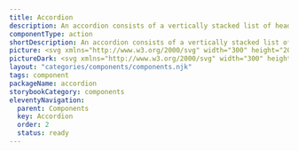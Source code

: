 ```yaml
---
title: Accordion
description: An accordion consists of a vertically stacked list of headers, which can be pressed to reveal or hide associated sections of content.
componentType: action
shortDescription: An accordion consists of a vertically stacked list of headers.
picture: <svg xmlns="http://www.w3.org/2000/svg" width="300" height="200" fill="none" aria-labelledby="accordionTitle accordionDesc" role="img"><title id="accordionTitle">Illustration of the accordion component.</title><desc id="accordionDesc">An illustrated accordion component representing accordion component card.</desc><rect width="208" height="138" x="46" y="30" fill="#fff" rx="1.159"/><path fill="#D5D5D5" d="M51 161.5h198v1.5H51z"/><path fill="#222" d="M59.621 48.619c0-.342.277-.619.619-.619h.247c.342 0 .619.277.619.619V59.38a.619.619 0 0 1-.619.619h-.247a.619.619 0 0 1-.619-.619V48.62Z"/><path fill="#222" d="M65.745 53.258c.342 0 .619.277.619.618v.248a.619.619 0 0 1-.619.618H54.982a.619.619 0 0 1-.618-.618v-.248c0-.341.277-.618.618-.618h10.763ZM79.771 48.5c.39 0 .756.044 1.1.13.344.083.658.193.942.33.284.138.536.294.756.468.22.17.403.34.55.509l-.832.873a4.145 4.145 0 0 0-.35-.35 3.253 3.253 0 0 0-.543-.393 3.332 3.332 0 0 0-.73-.323 2.903 2.903 0 0 0-.893-.13 3.03 3.03 0 0 0-1.41.337c-.43.22-.803.52-1.12.9-.316.38-.566.825-.749 1.334a4.858 4.858 0 0 0-.268 1.622c0 .573.087 1.114.261 1.623.179.504.426.946.743 1.327.316.375.69.673 1.12.893.436.22.91.33 1.423.33a3.45 3.45 0 0 0 1.712-.426c.22-.12.408-.243.564-.371.156-.129.284-.239.385-.33l.818.804c-.147.174-.34.346-.578.516-.233.17-.504.323-.81.46-.303.133-.636.24-.998.323-.357.087-.73.131-1.12.131-.738 0-1.403-.135-1.994-.406a4.477 4.477 0 0 1-1.512-1.113 5.05 5.05 0 0 1-.963-1.678 6.302 6.302 0 0 1-.337-2.083c0-.738.113-1.43.337-2.076.23-.646.555-1.208.976-1.684.422-.481.928-.86 1.52-1.134.596-.275 1.262-.413 2-.413ZM90.647 58.95h-1.183v-4.73c0-.27-.03-.532-.089-.784a1.856 1.856 0 0 0-.282-.667 1.359 1.359 0 0 0-.522-.467c-.22-.12-.49-.179-.811-.179-.294 0-.564.057-.812.172a1.865 1.865 0 0 0-.632.488 2.241 2.241 0 0 0-.42.75c-.1.288-.15.606-.15.955v4.462h-1.17V48.644h1.114v3.561c.074-.16.181-.311.323-.453a2 2 0 0 1 .51-.365c.196-.105.419-.188.666-.247.247-.06.513-.09.797-.09.486 0 .896.085 1.231.255.34.165.614.39.825.674.21.284.364.618.46 1.003.097.385.145.793.145 1.224v4.743ZM98.285 55.08c0-.386-.05-.755-.152-1.108-.1-.353-.25-.662-.446-.928a2.165 2.165 0 0 0-.73-.64 2.019 2.019 0 0 0-.996-.24c-.371 0-.699.08-.983.24-.28.157-.516.37-.708.64-.193.266-.34.575-.44.928a4.186 4.186 0 0 0-.144 1.107c0 .385.048.754.144 1.107.096.348.24.655.433.921.192.266.43.479.715.64.284.155.612.233.983.233.403 0 .75-.078 1.038-.234a2.11 2.11 0 0 0 .722-.639c.192-.266.334-.573.426-.921.092-.353.138-.722.138-1.107Zm0-3.885h1.14v7.755h-1.1v-1.238a3.323 3.323 0 0 1-1.065 1.024c-.403.234-.886.351-1.45.351-.518 0-.981-.099-1.389-.296a3.056 3.056 0 0 1-1.038-.831 3.937 3.937 0 0 1-.646-1.258 5.356 5.356 0 0 1-.22-1.568c0-.54.078-1.056.234-1.547.155-.495.38-.93.673-1.306a3.283 3.283 0 0 1 1.093-.894c.431-.224.922-.337 1.472-.337a2.62 2.62 0 0 1 1.354.365c.192.11.367.243.522.399.16.15.3.318.42.501v-1.12ZM102.904 55.065c0 .385.046.754.138 1.107.096.353.241.665.433.935.197.266.442.479.736.64.298.155.65.233 1.058.233.372 0 .704-.078.997-.234.293-.16.541-.373.743-.639.206-.27.364-.582.474-.935.11-.353.165-.722.165-1.107 0-.39-.055-.758-.165-1.106a2.915 2.915 0 0 0-.474-.929 2.316 2.316 0 0 0-.75-.632 2.075 2.075 0 0 0-.99-.234 2.12 2.12 0 0 0-1.753.866 2.89 2.89 0 0 0-.46.928 3.955 3.955 0 0 0-.152 1.107Zm-1.141-3.87h1.1v1.389a3.56 3.56 0 0 1 .447-.62c.174-.187.367-.347.578-.48a2.849 2.849 0 0 1 1.533-.433c.517 0 .985.105 1.402.316.422.21.779.5 1.072.866.298.362.525.786.681 1.272.16.486.241 1.006.241 1.56 0 .55-.085 1.07-.255 1.56a4.007 4.007 0 0 1-.701 1.28c-.298.362-.655.65-1.072.866-.417.21-.873.316-1.368.316-.564 0-1.057-.122-1.478-.364a2.918 2.918 0 0 1-1.011-.997V61.5h-1.169V51.195ZM113.993 58.95h-.701c-.257 0-.52-.021-.791-.062a1.815 1.815 0 0 1-.735-.303c-.22-.156-.401-.385-.543-.687-.142-.303-.213-.713-.213-1.23v-4.463h-1.183v-1.01h1.183v-1.822h1.168v1.822h1.788v1.01h-1.788v4.27c0 .334.037.598.11.79.078.193.179.337.303.433a.944.944 0 0 0 .426.186c.16.023.325.034.495.034h.481v1.032ZM116.276 55.333c0 .326.055.647.165.963.11.316.265.6.467.852.206.248.452.45.736.605.288.151.612.227.969.227.303 0 .566-.034.791-.103a2.91 2.91 0 0 0 .598-.261 2.42 2.42 0 0 0 .433-.337c.124-.124.229-.238.316-.344l.846.708a3.582 3.582 0 0 1-.482.523c-.187.17-.41.323-.666.46a3.878 3.878 0 0 1-.867.33c-.32.087-.673.131-1.058.131-.509 0-.977-.099-1.403-.296a3.314 3.314 0 0 1-1.093-.838 3.956 3.956 0 0 1-.708-1.272 4.93 4.93 0 0 1-.254-1.616c0-.559.091-1.081.275-1.567a4.29 4.29 0 0 1 .749-1.279 3.524 3.524 0 0 1 1.1-.852c.422-.211.866-.316 1.334-.316.366 0 .699.048.997.144.297.091.561.222.79.392.229.165.426.362.591.59.165.23.301.478.406.743.11.262.19.539.241.832.05.289.075.58.075.873v.708h-5.348Zm2.248-3.169c-.303 0-.58.06-.832.179a2.074 2.074 0 0 0-.653.474 2.646 2.646 0 0 0-.468.708 3.533 3.533 0 0 0-.268.846h4.194c0-.32-.048-.617-.145-.887a2.116 2.116 0 0 0-.405-.701 1.758 1.758 0 0 0-.626-.454 1.878 1.878 0 0 0-.797-.165ZM127.413 52.302c-.385-.142-.745-.184-1.08-.124-.33.06-.616.195-.859.406a2.09 2.09 0 0 0-.571.804c-.137.33-.206.697-.206 1.1v4.462h-1.169v-7.755h1.114v1.052c.092-.193.227-.376.406-.55.183-.179.396-.326.639-.44.248-.115.518-.188.811-.22.294-.032.598 0 .915.096v1.169ZM141.196 53.807c0 .738-.119 1.428-.357 2.07a5.065 5.065 0 0 1-1.011 1.677 4.731 4.731 0 0 1-1.567 1.127 4.93 4.93 0 0 1-2.021.406c-.738 0-1.41-.135-2.015-.406a4.744 4.744 0 0 1-1.56-1.127 5.081 5.081 0 0 1-1.011-1.678 5.903 5.903 0 0 1-.357-2.069c0-.738.119-1.43.357-2.076a5.068 5.068 0 0 1 1.011-1.684c.435-.481.955-.86 1.56-1.134.605-.275 1.277-.413 2.015-.413.738 0 1.411.138 2.021.413a4.686 4.686 0 0 1 1.567 1.134 5.051 5.051 0 0 1 1.011 1.684 5.96 5.96 0 0 1 .357 2.076Zm-1.292 0c0-.573-.085-1.116-.254-1.63a4.136 4.136 0 0 0-.722-1.353 3.37 3.37 0 0 0-2.688-1.265 3.37 3.37 0 0 0-1.54.343c-.449.225-.83.532-1.141.922-.312.39-.55.84-.715 1.354a5.293 5.293 0 0 0-.248 1.63c0 .572.083 1.115.248 1.629.165.513.403.962.715 1.347.311.385.692.69 1.141.914.454.225.967.337 1.54.337.573 0 1.086-.112 1.54-.337.453-.224.836-.529 1.148-.914.316-.385.557-.834.722-1.347a5.177 5.177 0 0 0 .254-1.63ZM149.15 58.95h-1.182v-4.73c0-.27-.03-.532-.089-.784a1.855 1.855 0 0 0-.282-.667 1.382 1.382 0 0 0-.516-.467c-.211-.12-.47-.179-.777-.179a2 2 0 0 0-.838.172c-.253.114-.47.277-.654.488a2.258 2.258 0 0 0-.419.75 3.014 3.014 0 0 0-.144.955v4.462h-1.169v-7.755h1.114v1.01c.073-.16.181-.311.323-.453.142-.142.311-.264.509-.365.197-.105.419-.188.666-.247.252-.06.523-.09.812-.09.481 0 .889.085 1.223.255.339.165.612.39.818.674.211.284.365.618.461 1.003.096.385.144.793.144 1.224v4.743ZM152.23 55.333c0 .326.055.647.165.963.11.316.266.6.468.852.206.248.451.45.735.605.289.151.612.227.97.227.302 0 .566-.034.79-.103.229-.073.429-.16.598-.261.17-.106.314-.218.433-.337.124-.124.23-.238.317-.344l.845.708a3.572 3.572 0 0 1-.481.523c-.188.17-.41.323-.667.46a3.869 3.869 0 0 1-.866.33c-.321.087-.674.131-1.059.131-.509 0-.976-.099-1.402-.296a3.304 3.304 0 0 1-1.093-.838 3.919 3.919 0 0 1-.708-1.272 4.905 4.905 0 0 1-.255-1.616c0-.559.092-1.081.275-1.567.188-.49.438-.917.75-1.279a3.512 3.512 0 0 1 1.1-.852 2.94 2.94 0 0 1 1.333-.316c.367 0 .699.048.997.144.298.091.561.222.791.392.229.165.426.362.591.59.165.23.3.478.405.743.11.262.191.539.241.832.05.289.076.58.076.873v.708h-5.349Zm2.248-3.169c-.302 0-.58.06-.832.179a2.085 2.085 0 0 0-.653.474 2.643 2.643 0 0 0-.467.708 3.49 3.49 0 0 0-.268.846h4.193c0-.32-.048-.617-.144-.887a2.118 2.118 0 0 0-.406-.701 1.754 1.754 0 0 0-.625-.454 1.883 1.883 0 0 0-.798-.165Z"/><path fill="#D5D5D5" d="M51 74.5h198V76H51z"/><path fill="#222" d="M59.621 91.619c0-.342.277-.619.619-.619h.247c.342 0 .619.277.619.619v10.762a.619.619 0 0 1-.619.619h-.247a.619.619 0 0 1-.619-.619V91.619Z"/><path fill="#222" d="M65.745 96.258c.342 0 .619.277.619.618v.248a.619.619 0 0 1-.619.618H54.982a.619.619 0 0 1-.618-.618v-.248c0-.341.277-.618.618-.618h10.763ZM79.771 91.5c.39 0 .756.043 1.1.13.344.083.658.193.942.33.284.138.536.294.756.468.22.17.403.34.55.509l-.832.873a4.16 4.16 0 0 0-.35-.35 3.253 3.253 0 0 0-.543-.393 3.332 3.332 0 0 0-.73-.323 2.903 2.903 0 0 0-.893-.13 3.03 3.03 0 0 0-1.41.337c-.43.22-.803.52-1.12.9-.316.38-.566.825-.749 1.334a4.858 4.858 0 0 0-.268 1.622c0 .573.087 1.114.261 1.623.179.504.426.946.743 1.326.316.376.69.674 1.12.894.436.22.91.33 1.423.33.358 0 .678-.041.963-.124.284-.082.534-.183.749-.302.22-.119.408-.243.564-.371.156-.129.284-.239.385-.33l.818.804c-.147.174-.34.346-.578.516a4.532 4.532 0 0 1-.81.46 5.482 5.482 0 0 1-.998.323 4.723 4.723 0 0 1-1.12.131c-.738 0-1.403-.135-1.994-.406a4.47 4.47 0 0 1-1.512-1.113 5.054 5.054 0 0 1-.963-1.678 6.302 6.302 0 0 1-.337-2.083c0-.738.113-1.43.337-2.076.23-.646.555-1.208.976-1.684.422-.481.928-.86 1.52-1.135.596-.275 1.262-.412 2-.412ZM90.647 101.949h-1.183v-4.73c0-.27-.03-.53-.089-.783a1.856 1.856 0 0 0-.282-.667 1.359 1.359 0 0 0-.522-.467c-.22-.12-.49-.179-.811-.179-.294 0-.564.057-.812.172a1.865 1.865 0 0 0-.632.488 2.241 2.241 0 0 0-.42.75c-.1.288-.15.606-.15.955v4.461h-1.17V91.644h1.114v3.561c.074-.16.181-.311.323-.453a2 2 0 0 1 .51-.365c.196-.105.419-.188.666-.247.247-.06.513-.09.797-.09.486 0 .896.085 1.231.255.34.165.614.39.825.674.21.284.364.618.46 1.003.097.385.145.793.145 1.224v4.743ZM98.285 98.08c0-.386-.05-.755-.152-1.108-.1-.353-.25-.662-.446-.928a2.165 2.165 0 0 0-.73-.64 2.019 2.019 0 0 0-.996-.24c-.371 0-.699.08-.983.24-.28.157-.516.37-.708.64-.193.266-.34.575-.44.928a4.186 4.186 0 0 0-.144 1.107c0 .385.048.754.144 1.107.096.348.24.655.433.921.192.266.43.479.715.639.284.156.612.234.983.234.403 0 .75-.078 1.038-.234.293-.16.534-.373.722-.639.192-.266.334-.573.426-.921.092-.353.138-.722.138-1.107Zm0-3.885h1.14v7.754h-1.1v-1.237a3.313 3.313 0 0 1-1.065 1.024c-.403.234-.886.351-1.45.351-.518 0-.981-.099-1.389-.296a3.056 3.056 0 0 1-1.038-.831 3.943 3.943 0 0 1-.646-1.258 5.356 5.356 0 0 1-.22-1.568c0-.54.078-1.056.234-1.547.155-.495.38-.93.673-1.306a3.283 3.283 0 0 1 1.093-.894c.431-.224.922-.337 1.472-.337a2.62 2.62 0 0 1 1.354.365c.192.11.367.243.522.399.16.15.3.318.42.501v-1.12ZM102.904 98.065c0 .385.046.754.138 1.107.096.353.241.665.433.935.197.266.442.479.736.639.298.156.65.234 1.058.234.372 0 .704-.078.997-.234.293-.16.541-.373.743-.639a3 3 0 0 0 .474-.935c.11-.353.165-.722.165-1.107 0-.39-.055-.758-.165-1.106a2.915 2.915 0 0 0-.474-.929 2.316 2.316 0 0 0-.75-.632 2.075 2.075 0 0 0-.99-.234 2.12 2.12 0 0 0-1.753.866 2.89 2.89 0 0 0-.46.928 3.955 3.955 0 0 0-.152 1.107Zm-1.141-3.87h1.1v1.389a3.56 3.56 0 0 1 .447-.62c.174-.187.367-.347.578-.48a2.849 2.849 0 0 1 1.533-.433c.517 0 .985.105 1.402.316.422.21.779.5 1.072.866.298.362.525.786.681 1.272.16.486.241 1.006.241 1.56 0 .55-.085 1.07-.255 1.56a4.01 4.01 0 0 1-.701 1.28c-.298.362-.655.65-1.072.866a2.986 2.986 0 0 1-1.368.316c-.564 0-1.057-.121-1.478-.364a2.923 2.923 0 0 1-1.011-.997v3.774h-1.169V94.195ZM113.993 101.949h-.701c-.257 0-.52-.02-.791-.061a1.818 1.818 0 0 1-.735-.303c-.22-.156-.401-.385-.543-.687-.142-.303-.213-.713-.213-1.23v-4.463h-1.183v-1.01h1.183v-1.822h1.168v1.822h1.788v1.01h-1.788v4.27c0 .334.037.598.11.79.078.193.179.337.303.433a.942.942 0 0 0 .426.186c.16.023.325.034.495.034h.481v1.031ZM116.276 98.333c0 .326.055.647.165.963.11.316.265.6.467.852.206.248.452.449.736.605.288.152.612.227.969.227.303 0 .566-.034.791-.103.229-.073.428-.16.598-.261.169-.106.314-.218.433-.337.124-.124.229-.238.316-.344l.846.708a3.584 3.584 0 0 1-.482.523 3.34 3.34 0 0 1-.666.46 3.83 3.83 0 0 1-.867.33c-.32.087-.673.131-1.058.131-.509 0-.977-.099-1.403-.296a3.31 3.31 0 0 1-1.093-.838 3.965 3.965 0 0 1-.708-1.272 4.93 4.93 0 0 1-.254-1.616c0-.559.091-1.081.275-1.567a4.29 4.29 0 0 1 .749-1.279 3.524 3.524 0 0 1 1.1-.852c.422-.211.866-.317 1.334-.317.366 0 .699.049.997.145.297.092.561.222.79.392.229.165.426.362.591.59.165.23.301.478.406.743.11.262.19.539.241.832.05.289.075.58.075.873v.708h-5.348Zm2.248-3.169c-.303 0-.58.06-.832.179a2.074 2.074 0 0 0-.653.474 2.646 2.646 0 0 0-.468.708 3.533 3.533 0 0 0-.268.846h4.194c0-.32-.048-.617-.145-.887a2.116 2.116 0 0 0-.405-.701 1.758 1.758 0 0 0-.626-.454 1.878 1.878 0 0 0-.797-.165ZM127.413 95.302c-.385-.142-.745-.184-1.08-.124-.33.06-.616.195-.859.406a2.09 2.09 0 0 0-.571.804c-.137.33-.206.697-.206 1.1v4.461h-1.169v-7.754h1.114v1.052c.092-.193.227-.376.406-.55.183-.179.396-.326.639-.44.248-.115.518-.188.811-.22.294-.032.598 0 .915.096v1.169ZM130.795 92.669v-1.025h7.755v1.025h-3.211v9.28h-1.251v-9.28h-3.293ZM147.122 101.949h-1.333l-1.733-6.249-1.718 6.249h-1.334l-2.338-7.754h1.279l1.76 6.4 1.787-6.4h1.197l1.801 6.4 1.746-6.4h1.224l-2.338 7.754ZM157.448 98.065c0 .55-.078 1.07-.234 1.56a3.872 3.872 0 0 1-.68 1.28 3.27 3.27 0 0 1-1.086.866c-.431.211-.924.316-1.479.316-.549 0-1.04-.105-1.471-.316a3.327 3.327 0 0 1-1.093-.866 3.953 3.953 0 0 1-.673-1.28 5.118 5.118 0 0 1-.234-1.56c0-.554.078-1.074.234-1.56.155-.486.38-.91.673-1.272a3.207 3.207 0 0 1 1.093-.866c.431-.211.922-.317 1.471-.317.555 0 1.048.106 1.479.317.43.21.792.5 1.086.866.298.362.525.786.68 1.272.156.486.234 1.006.234 1.56Zm-1.169 0c0-.39-.048-.758-.144-1.106a2.754 2.754 0 0 0-.426-.929 2.132 2.132 0 0 0-.722-.632 2.113 2.113 0 0 0-1.018-.234c-.384 0-.721.078-1.01.234a2.132 2.132 0 0 0-.722.632 2.845 2.845 0 0 0-.433.928 4.318 4.318 0 0 0-.138 1.107c0 .385.046.754.138 1.107.096.353.241.665.433.935.193.266.433.479.722.639.289.156.626.234 1.01.234.39 0 .729-.078 1.018-.234.289-.16.529-.373.722-.639a2.83 2.83 0 0 0 .426-.935c.096-.353.144-.722.144-1.107Z"/><path fill="#D5D5D5" d="M51 117.5h198v1.5H51z"/><path fill="#222" d="M59.56 134.67c0-.37.3-.67.67-.67h.268c.37 0 .67.3.67.67v11.66c0 .37-.3.67-.67.67h-.268a.67.67 0 0 1-.67-.67v-11.66Z"/><path fill="#222" d="M66.194 139.696c.37 0 .67.3.67.67v.268c0 .37-.3.67-.67.67h-11.66a.67.67 0 0 1-.67-.67v-.268c0-.37.3-.67.67-.67h11.66ZM79.21 135c.39 0 .756.044 1.1.131.343.082.657.192.941.33.284.137.537.293.757.467.22.17.403.339.55.509l-.832.873a4.278 4.278 0 0 0-.35-.351 3.298 3.298 0 0 0-.544-.392 3.342 3.342 0 0 0-.729-.323 2.906 2.906 0 0 0-.893-.13c-.505 0-.974.112-1.41.337-.43.22-.804.52-1.12.9a4.401 4.401 0 0 0-.75 1.334 4.856 4.856 0 0 0-.268 1.622c0 .573.087 1.114.261 1.623.18.504.427.946.743 1.326.316.376.69.674 1.12.894.436.22.91.33 1.424.33.357 0 .678-.041.962-.124.284-.082.534-.183.75-.302.22-.119.407-.243.563-.371.156-.129.284-.239.385-.33l.818.804c-.147.174-.339.346-.577.516a4.539 4.539 0 0 1-.812.46 5.48 5.48 0 0 1-.996.323 4.722 4.722 0 0 1-1.12.131c-.739 0-1.403-.135-1.995-.406a4.47 4.47 0 0 1-1.512-1.113 5.053 5.053 0 0 1-.963-1.678 6.301 6.301 0 0 1-.336-2.083c0-.738.112-1.43.337-2.076.229-.646.554-1.208.976-1.684.421-.481.928-.86 1.519-1.135.596-.275 1.263-.412 2-.412ZM90.085 145.449h-1.182v-4.729c0-.271-.03-.532-.09-.784a1.862 1.862 0 0 0-.281-.667 1.354 1.354 0 0 0-.523-.467c-.22-.119-.49-.179-.811-.179-.293 0-.564.057-.811.172a1.855 1.855 0 0 0-.633.488 2.24 2.24 0 0 0-.42.749c-.1.289-.15.608-.15.956v4.461h-1.169v-10.305h1.114v3.561c.073-.16.18-.311.323-.453.142-.142.311-.264.508-.365a2.79 2.79 0 0 1 .667-.247c.248-.06.514-.089.798-.089.486 0 .896.084 1.23.254.34.165.614.389.825.674a2.8 2.8 0 0 1 .46 1.003c.097.385.145.793.145 1.224v4.743ZM97.723 141.579c0-.385-.05-.754-.151-1.107-.101-.353-.25-.662-.447-.928a2.17 2.17 0 0 0-.729-.639 2.012 2.012 0 0 0-.997-.241c-.37 0-.698.08-.983.241-.28.156-.515.369-.708.639-.192.266-.339.575-.44.928a4.188 4.188 0 0 0-.144 1.107c0 .385.048.754.144 1.107.097.348.24.655.433.921s.431.479.715.639c.285.156.612.234.983.234.404 0 .75-.078 1.038-.234.294-.16.534-.373.722-.639.193-.266.335-.573.427-.921a4.39 4.39 0 0 0 .137-1.107Zm0-3.884h1.141v7.754h-1.1v-1.237a3.313 3.313 0 0 1-1.065 1.024c-.404.234-.887.351-1.45.351-.519 0-.982-.099-1.39-.296a3.056 3.056 0 0 1-1.038-.831 3.936 3.936 0 0 1-.646-1.259 5.347 5.347 0 0 1-.22-1.567c0-.541.078-1.056.234-1.547.156-.495.38-.93.674-1.306a3.282 3.282 0 0 1 1.093-.894c.43-.224.92-.336 1.47-.336a2.624 2.624 0 0 1 1.355.364c.193.11.367.243.523.399.16.151.3.318.42.501v-1.12ZM102.343 141.565c0 .385.046.754.137 1.107.097.353.241.665.433.935.198.266.443.479.736.639.298.156.651.234 1.059.234.371 0 .703-.078.997-.234.293-.16.54-.373.742-.639.206-.27.364-.582.474-.935a3.7 3.7 0 0 0 .165-1.107c0-.389-.055-.758-.165-1.107a2.926 2.926 0 0 0-.474-.928 2.323 2.323 0 0 0-.749-.632 2.079 2.079 0 0 0-.99-.234c-.381 0-.718.078-1.011.234a2.247 2.247 0 0 0-.742.632 2.882 2.882 0 0 0-.461.928 3.963 3.963 0 0 0-.151 1.107Zm-1.141-3.87h1.1v1.389c.128-.225.277-.431.446-.619.175-.188.367-.348.578-.481a2.85 2.85 0 0 1 1.533-.433c.518 0 .985.105 1.402.316.422.211.78.499 1.073.866.298.362.525.786.68 1.272a4.93 4.93 0 0 1 .241 1.56c0 .55-.085 1.07-.254 1.561a4.013 4.013 0 0 1-.702 1.279c-.297.362-.655.65-1.072.866a2.986 2.986 0 0 1-1.368.316c-.564 0-1.056-.121-1.478-.364a2.932 2.932 0 0 1-1.011-.997V148h-1.168v-10.305ZM113.432 145.449h-.702c-.256 0-.52-.02-.79-.061a1.822 1.822 0 0 1-.736-.303c-.22-.156-.401-.385-.543-.687-.142-.303-.213-.713-.213-1.231v-4.462h-1.182v-1.01h1.182v-1.822h1.169v1.822h1.787v1.01h-1.787v4.27c0 .334.036.598.11.79.078.193.178.337.302.433a.942.942 0 0 0 .426.186c.161.023.326.034.495.034h.482v1.031ZM115.714 141.833c0 .326.055.647.165.963.11.316.266.6.468.852.206.248.451.449.735.605.289.152.612.227.969.227.303 0 .566-.034.791-.103a2.86 2.86 0 0 0 .598-.261c.17-.106.314-.218.433-.337a4.81 4.81 0 0 0 .316-.344l.846.708a3.574 3.574 0 0 1-.481.523c-.188.169-.41.323-.667.46a3.821 3.821 0 0 1-.866.33 4.041 4.041 0 0 1-1.059.131c-.509 0-.976-.099-1.402-.296a3.3 3.3 0 0 1-1.093-.838 3.949 3.949 0 0 1-.709-1.272 4.934 4.934 0 0 1-.254-1.616c0-.559.092-1.081.275-1.567.188-.491.438-.917.749-1.279a3.53 3.53 0 0 1 1.1-.852 2.945 2.945 0 0 1 1.334-.316c.367 0 .699.048.997.144.298.092.561.222.79.392.23.165.427.362.592.591.165.229.3.477.405.742.11.262.191.539.241.832.05.289.076.58.076.873v.708h-5.349Zm2.248-3.169c-.302 0-.58.06-.832.179a2.101 2.101 0 0 0-.653.474 2.631 2.631 0 0 0-.467.708 3.494 3.494 0 0 0-.268.846h4.193c0-.321-.048-.616-.144-.887a2.138 2.138 0 0 0-.406-.701 1.886 1.886 0 0 0-1.423-.619ZM126.851 138.802c-.385-.142-.745-.184-1.079-.124-.33.06-.617.195-.86.406a2.075 2.075 0 0 0-.57.804c-.138.33-.206.697-.206 1.1v4.461h-1.169v-7.754h1.114v1.052c.091-.193.226-.376.405-.55.183-.179.397-.326.639-.44.248-.115.518-.188.812-.22.293-.032.598 0 .914.096v1.169ZM130.233 136.169v-1.025h7.755v1.025h-3.21v9.28h-1.252v-9.28h-3.293ZM145.509 145.449h-1.183v-4.729c0-.271-.029-.532-.089-.784a1.86 1.86 0 0 0-.282-.667 1.35 1.35 0 0 0-.522-.467c-.22-.119-.491-.179-.811-.179-.294 0-.564.057-.812.172a1.855 1.855 0 0 0-.632.488 2.241 2.241 0 0 0-.42.749c-.1.289-.151.608-.151.956v4.461h-1.168v-10.305h1.113v3.561c.074-.16.181-.311.323-.453.142-.142.312-.264.509-.365a2.78 2.78 0 0 1 .667-.247c.247-.06.513-.089.797-.089.486 0 .896.084 1.231.254.339.165.614.389.825.674.211.284.364.618.461 1.003.096.385.144.793.144 1.224v4.743ZM151.737 138.802c-.385-.142-.744-.184-1.079-.124-.33.06-.616.195-.859.406a2.087 2.087 0 0 0-.571.804c-.137.33-.206.697-.206 1.1v4.461h-1.169v-7.754h1.114v1.052c.092-.193.227-.376.405-.55.184-.179.397-.326.64-.44a2.57 2.57 0 0 1 .811-.22c.293-.032.598 0 .914.096v1.169ZM153.868 141.833c0 .326.055.647.165.963.11.316.266.6.468.852.206.248.451.449.736.605.288.152.611.227.969.227.302 0 .566-.034.79-.103.23-.073.429-.16.599-.261a2.49 2.49 0 0 0 .433-.337c.123-.124.229-.238.316-.344l.845.708a3.52 3.52 0 0 1-.481.523c-.188.169-.41.323-.667.46a3.803 3.803 0 0 1-.866.33 4.041 4.041 0 0 1-1.059.131c-.508 0-.976-.099-1.402-.296a3.3 3.3 0 0 1-1.093-.838 3.947 3.947 0 0 1-.708-1.272 4.908 4.908 0 0 1-.254-1.616c0-.559.091-1.081.275-1.567.187-.491.437-.917.749-1.279a3.52 3.52 0 0 1 1.1-.852 2.938 2.938 0 0 1 1.333-.316c.367 0 .699.048.997.144.298.092.562.222.791.392.229.165.426.362.591.591.165.229.3.477.406.742.11.262.19.539.24.832.051.289.076.58.076.873v.708h-5.349Zm2.248-3.169c-.302 0-.579.06-.831.179a2.078 2.078 0 0 0-.653.474 2.658 2.658 0 0 0-.468.708 3.494 3.494 0 0 0-.268.846h4.194c0-.321-.049-.616-.145-.887a2.118 2.118 0 0 0-.405-.701 1.776 1.776 0 0 0-.626-.454 1.88 1.88 0 0 0-.798-.165ZM161.926 141.833c0 .326.055.647.165.963.11.316.265.6.467.852.206.248.451.449.736.605.288.152.611.227.969.227.302 0 .566-.034.791-.103.229-.073.428-.16.598-.261.169-.106.314-.218.433-.337a4.81 4.81 0 0 0 .316-.344l.846.708a3.584 3.584 0 0 1-.482.523 3.37 3.37 0 0 1-.666.46 3.83 3.83 0 0 1-.867.33 4.034 4.034 0 0 1-1.058.131c-.509 0-.977-.099-1.403-.296a3.31 3.31 0 0 1-1.093-.838 3.966 3.966 0 0 1-.708-1.272 4.908 4.908 0 0 1-.254-1.616c0-.559.091-1.081.275-1.567.188-.491.437-.917.749-1.279a3.52 3.52 0 0 1 1.1-.852 2.942 2.942 0 0 1 1.334-.316c.366 0 .699.048.996.144.298.092.562.222.791.392.229.165.426.362.591.591.165.229.3.477.406.742.11.262.19.539.24.832.051.289.076.58.076.873v.708h-5.348Zm2.248-3.169c-.303 0-.58.06-.832.179a2.09 2.09 0 0 0-.653.474 2.658 2.658 0 0 0-.468.708 3.494 3.494 0 0 0-.268.846h4.194c0-.321-.048-.616-.145-.887a2.118 2.118 0 0 0-.405-.701 1.767 1.767 0 0 0-.626-.454 1.878 1.878 0 0 0-.797-.165Z"/></svg>
pictureDark: <svg xmlns="http://www.w3.org/2000/svg" width="300" height="200" fill="none" aria-labelledby="accordionDarkTitle accordionDarkDesc" role="img"><title id="accordionDarkTitle">Illustration of the accordion component.</title><desc id="accordionDarkDesc">An illustrated accordion component representing accordion component card.</desc><rect width="208" height="138" x="46" y="30" fill="#222" rx="1.159"/><path fill="#4E4E4E" d="M51 161.5h198v1.5H51z"/><path fill="#F4F4F4" d="M59.621 48.619c0-.342.277-.619.619-.619h.247c.342 0 .619.277.619.619V59.38a.619.619 0 0 1-.619.619h-.247a.619.619 0 0 1-.619-.619V48.62Z"/><path fill="#F4F4F4" d="M65.745 53.258c.342 0 .619.277.619.618v.248a.619.619 0 0 1-.619.618H54.982a.619.619 0 0 1-.618-.618v-.248c0-.341.277-.618.618-.618h10.763ZM79.771 48.5c.39 0 .756.044 1.1.13.344.083.658.193.942.33.284.138.536.294.756.468.22.17.403.34.55.509l-.832.873a4.145 4.145 0 0 0-.35-.35 3.253 3.253 0 0 0-.543-.393 3.332 3.332 0 0 0-.73-.323 2.903 2.903 0 0 0-.893-.13 3.03 3.03 0 0 0-1.41.337c-.43.22-.803.52-1.12.9-.316.38-.566.825-.749 1.334a4.858 4.858 0 0 0-.268 1.622c0 .573.087 1.114.261 1.623.179.504.426.946.743 1.327.316.375.69.673 1.12.893.436.22.91.33 1.423.33a3.45 3.45 0 0 0 1.712-.426c.22-.12.408-.243.564-.371.156-.129.284-.239.385-.33l.818.804c-.147.174-.34.346-.578.516-.233.17-.504.323-.81.46-.303.133-.636.24-.998.323-.357.087-.73.131-1.12.131-.738 0-1.403-.135-1.994-.406a4.477 4.477 0 0 1-1.512-1.113 5.05 5.05 0 0 1-.963-1.678 6.302 6.302 0 0 1-.337-2.083c0-.738.113-1.43.337-2.076.23-.646.555-1.208.976-1.684.422-.481.928-.86 1.52-1.134.596-.275 1.262-.413 2-.413ZM90.647 58.95h-1.183v-4.73c0-.27-.03-.532-.089-.784a1.856 1.856 0 0 0-.282-.667 1.359 1.359 0 0 0-.522-.467c-.22-.12-.49-.179-.811-.179-.294 0-.564.057-.812.172a1.865 1.865 0 0 0-.632.488 2.241 2.241 0 0 0-.42.75c-.1.288-.15.606-.15.955v4.462h-1.17V48.644h1.114v3.561c.074-.16.181-.311.323-.453a2 2 0 0 1 .51-.365c.196-.105.419-.188.666-.247.247-.06.513-.09.797-.09.486 0 .896.085 1.231.255.34.165.614.39.825.674.21.284.364.618.46 1.003.097.385.145.793.145 1.224v4.743ZM98.285 55.08c0-.386-.05-.755-.152-1.108-.1-.353-.25-.662-.446-.928a2.165 2.165 0 0 0-.73-.64 2.019 2.019 0 0 0-.996-.24c-.371 0-.699.08-.983.24-.28.157-.516.37-.708.64-.193.266-.34.575-.44.928a4.186 4.186 0 0 0-.144 1.107c0 .385.048.754.144 1.107.096.348.24.655.433.921.192.266.43.479.715.64.284.155.612.233.983.233.403 0 .75-.078 1.038-.234a2.11 2.11 0 0 0 .722-.639c.192-.266.334-.573.426-.921.092-.353.138-.722.138-1.107Zm0-3.885h1.14v7.755h-1.1v-1.238a3.323 3.323 0 0 1-1.065 1.024c-.403.234-.886.351-1.45.351-.518 0-.981-.099-1.389-.296a3.056 3.056 0 0 1-1.038-.831 3.937 3.937 0 0 1-.646-1.258 5.356 5.356 0 0 1-.22-1.568c0-.54.078-1.056.234-1.547.155-.495.38-.93.673-1.306a3.283 3.283 0 0 1 1.093-.894c.431-.224.922-.337 1.472-.337a2.62 2.62 0 0 1 1.354.365c.192.11.367.243.522.399.16.15.3.318.42.501v-1.12ZM102.904 55.065c0 .385.046.754.138 1.107.096.353.241.665.433.935.197.266.442.479.736.64.298.155.65.233 1.058.233.372 0 .704-.078.997-.234.293-.16.541-.373.743-.639.206-.27.364-.582.474-.935.11-.353.165-.722.165-1.107 0-.39-.055-.758-.165-1.106a2.915 2.915 0 0 0-.474-.929 2.316 2.316 0 0 0-.75-.632 2.075 2.075 0 0 0-.99-.234 2.12 2.12 0 0 0-1.753.866 2.89 2.89 0 0 0-.46.928 3.955 3.955 0 0 0-.152 1.107Zm-1.141-3.87h1.1v1.389a3.56 3.56 0 0 1 .447-.62c.174-.187.367-.347.578-.48a2.849 2.849 0 0 1 1.533-.433c.517 0 .985.105 1.402.316.422.21.779.5 1.072.866.298.362.525.786.681 1.272.16.486.241 1.006.241 1.56 0 .55-.085 1.07-.255 1.56a4.007 4.007 0 0 1-.701 1.28c-.298.362-.655.65-1.072.866-.417.21-.873.316-1.368.316-.564 0-1.057-.122-1.478-.364a2.918 2.918 0 0 1-1.011-.997V61.5h-1.169V51.195ZM113.993 58.95h-.701c-.257 0-.52-.021-.791-.062a1.815 1.815 0 0 1-.735-.303c-.22-.156-.401-.385-.543-.687-.142-.303-.213-.713-.213-1.23v-4.463h-1.183v-1.01h1.183v-1.822h1.168v1.822h1.788v1.01h-1.788v4.27c0 .334.037.598.11.79.078.193.179.337.303.433a.944.944 0 0 0 .426.186c.16.023.325.034.495.034h.481v1.032ZM116.276 55.333c0 .326.055.647.165.963.11.316.265.6.467.852.206.248.452.45.736.605.288.151.612.227.969.227.303 0 .566-.034.791-.103a2.91 2.91 0 0 0 .598-.261 2.42 2.42 0 0 0 .433-.337c.124-.124.229-.238.316-.344l.846.708a3.582 3.582 0 0 1-.482.523c-.187.17-.41.323-.666.46a3.878 3.878 0 0 1-.867.33c-.32.087-.673.131-1.058.131-.509 0-.977-.099-1.403-.296a3.314 3.314 0 0 1-1.093-.838 3.956 3.956 0 0 1-.708-1.272 4.93 4.93 0 0 1-.254-1.616c0-.559.091-1.081.275-1.567a4.29 4.29 0 0 1 .749-1.279 3.524 3.524 0 0 1 1.1-.852c.422-.211.866-.316 1.334-.316.366 0 .699.048.997.144.297.091.561.222.79.392.229.165.426.362.591.59.165.23.301.478.406.743.11.262.19.539.241.832.05.289.075.58.075.873v.708h-5.348Zm2.248-3.169c-.303 0-.58.06-.832.179a2.074 2.074 0 0 0-.653.474 2.646 2.646 0 0 0-.468.708 3.533 3.533 0 0 0-.268.846h4.194c0-.32-.048-.617-.145-.887a2.116 2.116 0 0 0-.405-.701 1.758 1.758 0 0 0-.626-.454 1.878 1.878 0 0 0-.797-.165ZM127.413 52.302c-.385-.142-.745-.184-1.08-.124-.33.06-.616.195-.859.406a2.09 2.09 0 0 0-.571.804c-.137.33-.206.697-.206 1.1v4.462h-1.169v-7.755h1.114v1.052c.092-.193.227-.376.406-.55.183-.179.396-.326.639-.44.248-.115.518-.188.811-.22.294-.032.598 0 .915.096v1.169ZM141.196 53.807c0 .738-.119 1.428-.357 2.07a5.065 5.065 0 0 1-1.011 1.677 4.731 4.731 0 0 1-1.567 1.127 4.93 4.93 0 0 1-2.021.406c-.738 0-1.41-.135-2.015-.406a4.744 4.744 0 0 1-1.56-1.127 5.081 5.081 0 0 1-1.011-1.678 5.903 5.903 0 0 1-.357-2.069c0-.738.119-1.43.357-2.076a5.068 5.068 0 0 1 1.011-1.684c.435-.481.955-.86 1.56-1.134.605-.275 1.277-.413 2.015-.413.738 0 1.411.138 2.021.413a4.686 4.686 0 0 1 1.567 1.134 5.051 5.051 0 0 1 1.011 1.684 5.96 5.96 0 0 1 .357 2.076Zm-1.292 0c0-.573-.085-1.116-.254-1.63a4.136 4.136 0 0 0-.722-1.353 3.37 3.37 0 0 0-2.688-1.265 3.37 3.37 0 0 0-1.54.343c-.449.225-.83.532-1.141.922-.312.39-.55.84-.715 1.354a5.293 5.293 0 0 0-.248 1.63c0 .572.083 1.115.248 1.629.165.513.403.962.715 1.347.311.385.692.69 1.141.914.454.225.967.337 1.54.337.573 0 1.086-.112 1.54-.337.453-.224.836-.529 1.148-.914.316-.385.557-.834.722-1.347a5.177 5.177 0 0 0 .254-1.63ZM149.15 58.95h-1.182v-4.73c0-.27-.03-.532-.089-.784a1.855 1.855 0 0 0-.282-.667 1.382 1.382 0 0 0-.516-.467c-.211-.12-.47-.179-.777-.179a2 2 0 0 0-.838.172c-.253.114-.47.277-.654.488a2.258 2.258 0 0 0-.419.75 3.014 3.014 0 0 0-.144.955v4.462h-1.169v-7.755h1.114v1.01c.073-.16.181-.311.323-.453.142-.142.311-.264.509-.365.197-.105.419-.188.666-.247.252-.06.523-.09.812-.09.481 0 .889.085 1.223.255.339.165.612.39.818.674.211.284.365.618.461 1.003.096.385.144.793.144 1.224v4.743ZM152.23 55.333c0 .326.055.647.165.963.11.316.266.6.468.852.206.248.451.45.735.605.289.151.612.227.97.227.302 0 .566-.034.79-.103.229-.073.429-.16.598-.261.17-.106.314-.218.433-.337.124-.124.23-.238.317-.344l.845.708a3.572 3.572 0 0 1-.481.523c-.188.17-.41.323-.667.46a3.869 3.869 0 0 1-.866.33c-.321.087-.674.131-1.059.131-.509 0-.976-.099-1.402-.296a3.304 3.304 0 0 1-1.093-.838 3.919 3.919 0 0 1-.708-1.272 4.905 4.905 0 0 1-.255-1.616c0-.559.092-1.081.275-1.567.188-.49.438-.917.75-1.279a3.512 3.512 0 0 1 1.1-.852 2.94 2.94 0 0 1 1.333-.316c.367 0 .699.048.997.144.298.091.561.222.791.392.229.165.426.362.591.59.165.23.3.478.405.743.11.262.191.539.241.832.05.289.076.58.076.873v.708h-5.349Zm2.248-3.169c-.302 0-.58.06-.832.179a2.085 2.085 0 0 0-.653.474 2.643 2.643 0 0 0-.467.708 3.49 3.49 0 0 0-.268.846h4.193c0-.32-.048-.617-.144-.887a2.118 2.118 0 0 0-.406-.701 1.754 1.754 0 0 0-.625-.454 1.883 1.883 0 0 0-.798-.165Z"/><path fill="#4E4E4E" d="M51 74.5h198V76H51z"/><path fill="#F4F4F4" d="M59.621 91.619c0-.342.277-.619.619-.619h.247c.342 0 .619.277.619.619v10.762a.619.619 0 0 1-.619.619h-.247a.619.619 0 0 1-.619-.619V91.619Z"/><path fill="#F4F4F4" d="M65.745 96.258c.342 0 .619.277.619.618v.248a.619.619 0 0 1-.619.618H54.982a.619.619 0 0 1-.618-.618v-.248c0-.341.277-.618.618-.618h10.763ZM79.771 91.5c.39 0 .756.043 1.1.13.344.083.658.193.942.33.284.138.536.294.756.468.22.17.403.34.55.509l-.832.873a4.16 4.16 0 0 0-.35-.35 3.253 3.253 0 0 0-.543-.393 3.332 3.332 0 0 0-.73-.323 2.903 2.903 0 0 0-.893-.13 3.03 3.03 0 0 0-1.41.337c-.43.22-.803.52-1.12.9-.316.38-.566.825-.749 1.334a4.858 4.858 0 0 0-.268 1.622c0 .573.087 1.114.261 1.623.179.504.426.946.743 1.326.316.376.69.674 1.12.894.436.22.91.33 1.423.33.358 0 .678-.041.963-.124.284-.082.534-.183.749-.302.22-.119.408-.243.564-.371.156-.129.284-.239.385-.33l.818.804c-.147.174-.34.346-.578.516a4.532 4.532 0 0 1-.81.46 5.482 5.482 0 0 1-.998.323 4.723 4.723 0 0 1-1.12.131c-.738 0-1.403-.135-1.994-.406a4.47 4.47 0 0 1-1.512-1.113 5.054 5.054 0 0 1-.963-1.678 6.302 6.302 0 0 1-.337-2.083c0-.738.113-1.43.337-2.076.23-.646.555-1.208.976-1.684.422-.481.928-.86 1.52-1.135.596-.275 1.262-.412 2-.412ZM90.647 101.949h-1.183v-4.73c0-.27-.03-.53-.089-.783a1.856 1.856 0 0 0-.282-.667 1.359 1.359 0 0 0-.522-.467c-.22-.12-.49-.179-.811-.179-.294 0-.564.057-.812.172a1.865 1.865 0 0 0-.632.488 2.241 2.241 0 0 0-.42.75c-.1.288-.15.606-.15.955v4.461h-1.17V91.644h1.114v3.561c.074-.16.181-.311.323-.453a2 2 0 0 1 .51-.365c.196-.105.419-.188.666-.247.247-.06.513-.09.797-.09.486 0 .896.085 1.231.255.34.165.614.39.825.674.21.284.364.618.46 1.003.097.385.145.793.145 1.224v4.743ZM98.285 98.08c0-.386-.05-.755-.152-1.108-.1-.353-.25-.662-.446-.928a2.165 2.165 0 0 0-.73-.64 2.019 2.019 0 0 0-.996-.24c-.371 0-.699.08-.983.24-.28.157-.516.37-.708.64-.193.266-.34.575-.44.928a4.186 4.186 0 0 0-.144 1.107c0 .385.048.754.144 1.107.096.348.24.655.433.921.192.266.43.479.715.639.284.156.612.234.983.234.403 0 .75-.078 1.038-.234.293-.16.534-.373.722-.639.192-.266.334-.573.426-.921.092-.353.138-.722.138-1.107Zm0-3.885h1.14v7.754h-1.1v-1.237a3.313 3.313 0 0 1-1.065 1.024c-.403.234-.886.351-1.45.351-.518 0-.981-.099-1.389-.296a3.056 3.056 0 0 1-1.038-.831 3.943 3.943 0 0 1-.646-1.258 5.356 5.356 0 0 1-.22-1.568c0-.54.078-1.056.234-1.547.155-.495.38-.93.673-1.306a3.283 3.283 0 0 1 1.093-.894c.431-.224.922-.337 1.472-.337a2.62 2.62 0 0 1 1.354.365c.192.11.367.243.522.399.16.15.3.318.42.501v-1.12ZM102.904 98.065c0 .385.046.754.138 1.107.096.353.241.665.433.935.197.266.442.479.736.639.298.156.65.234 1.058.234.372 0 .704-.078.997-.234.293-.16.541-.373.743-.639a3 3 0 0 0 .474-.935c.11-.353.165-.722.165-1.107 0-.39-.055-.758-.165-1.106a2.915 2.915 0 0 0-.474-.929 2.316 2.316 0 0 0-.75-.632 2.075 2.075 0 0 0-.99-.234 2.12 2.12 0 0 0-1.753.866 2.89 2.89 0 0 0-.46.928 3.955 3.955 0 0 0-.152 1.107Zm-1.141-3.87h1.1v1.389a3.56 3.56 0 0 1 .447-.62c.174-.187.367-.347.578-.48a2.849 2.849 0 0 1 1.533-.433c.517 0 .985.105 1.402.316.422.21.779.5 1.072.866.298.362.525.786.681 1.272.16.486.241 1.006.241 1.56 0 .55-.085 1.07-.255 1.56a4.01 4.01 0 0 1-.701 1.28c-.298.362-.655.65-1.072.866a2.986 2.986 0 0 1-1.368.316c-.564 0-1.057-.121-1.478-.364a2.923 2.923 0 0 1-1.011-.997v3.774h-1.169V94.195ZM113.993 101.949h-.701c-.257 0-.52-.02-.791-.061a1.818 1.818 0 0 1-.735-.303c-.22-.156-.401-.385-.543-.687-.142-.303-.213-.713-.213-1.23v-4.463h-1.183v-1.01h1.183v-1.822h1.168v1.822h1.788v1.01h-1.788v4.27c0 .334.037.598.11.79.078.193.179.337.303.433a.942.942 0 0 0 .426.186c.16.023.325.034.495.034h.481v1.031ZM116.276 98.333c0 .326.055.647.165.963.11.316.265.6.467.852.206.248.452.449.736.605.288.152.612.227.969.227.303 0 .566-.034.791-.103.229-.073.428-.16.598-.261.169-.106.314-.218.433-.337.124-.124.229-.238.316-.344l.846.708a3.584 3.584 0 0 1-.482.523 3.34 3.34 0 0 1-.666.46 3.83 3.83 0 0 1-.867.33c-.32.087-.673.131-1.058.131-.509 0-.977-.099-1.403-.296a3.31 3.31 0 0 1-1.093-.838 3.965 3.965 0 0 1-.708-1.272 4.93 4.93 0 0 1-.254-1.616c0-.559.091-1.081.275-1.567a4.29 4.29 0 0 1 .749-1.279 3.524 3.524 0 0 1 1.1-.852c.422-.211.866-.317 1.334-.317.366 0 .699.049.997.145.297.092.561.222.79.392.229.165.426.362.591.59.165.23.301.478.406.743.11.262.19.539.241.832.05.289.075.58.075.873v.708h-5.348Zm2.248-3.169c-.303 0-.58.06-.832.179a2.074 2.074 0 0 0-.653.474 2.646 2.646 0 0 0-.468.708 3.533 3.533 0 0 0-.268.846h4.194c0-.32-.048-.617-.145-.887a2.116 2.116 0 0 0-.405-.701 1.758 1.758 0 0 0-.626-.454 1.878 1.878 0 0 0-.797-.165ZM127.413 95.302c-.385-.142-.745-.184-1.08-.124-.33.06-.616.195-.859.406a2.09 2.09 0 0 0-.571.804c-.137.33-.206.697-.206 1.1v4.461h-1.169v-7.754h1.114v1.052c.092-.193.227-.376.406-.55.183-.179.396-.326.639-.44.248-.115.518-.188.811-.22.294-.032.598 0 .915.096v1.169ZM130.795 92.669v-1.025h7.755v1.025h-3.211v9.28h-1.251v-9.28h-3.293ZM147.122 101.949h-1.333l-1.733-6.249-1.718 6.249h-1.334l-2.338-7.754h1.279l1.76 6.4 1.787-6.4h1.197l1.801 6.4 1.746-6.4h1.224l-2.338 7.754ZM157.448 98.065c0 .55-.078 1.07-.234 1.56a3.872 3.872 0 0 1-.68 1.28 3.27 3.27 0 0 1-1.086.866c-.431.211-.924.316-1.479.316-.549 0-1.04-.105-1.471-.316a3.327 3.327 0 0 1-1.093-.866 3.953 3.953 0 0 1-.673-1.28 5.118 5.118 0 0 1-.234-1.56c0-.554.078-1.074.234-1.56.155-.486.38-.91.673-1.272a3.207 3.207 0 0 1 1.093-.866c.431-.211.922-.317 1.471-.317.555 0 1.048.106 1.479.317.43.21.792.5 1.086.866.298.362.525.786.68 1.272.156.486.234 1.006.234 1.56Zm-1.169 0c0-.39-.048-.758-.144-1.106a2.754 2.754 0 0 0-.426-.929 2.132 2.132 0 0 0-.722-.632 2.113 2.113 0 0 0-1.018-.234c-.384 0-.721.078-1.01.234a2.132 2.132 0 0 0-.722.632 2.845 2.845 0 0 0-.433.928 4.318 4.318 0 0 0-.138 1.107c0 .385.046.754.138 1.107.096.353.241.665.433.935.193.266.433.479.722.639.289.156.626.234 1.01.234.39 0 .729-.078 1.018-.234.289-.16.529-.373.722-.639a2.83 2.83 0 0 0 .426-.935c.096-.353.144-.722.144-1.107Z"/><path fill="#4E4E4E" d="M51 117.5h198v1.5H51z"/><path fill="#F4F4F4" d="M59.56 134.67c0-.37.3-.67.67-.67h.268c.37 0 .67.3.67.67v11.66c0 .37-.3.67-.67.67h-.268a.67.67 0 0 1-.67-.67v-11.66Z"/><path fill="#F4F4F4" d="M66.194 139.696c.37 0 .67.3.67.67v.268c0 .37-.3.67-.67.67h-11.66a.67.67 0 0 1-.67-.67v-.268c0-.37.3-.67.67-.67h11.66ZM79.21 135c.39 0 .756.044 1.1.131.343.082.657.192.941.33.284.137.537.293.757.467.22.17.403.339.55.509l-.832.873a4.262 4.262 0 0 0-.35-.351 3.294 3.294 0 0 0-.544-.392 3.342 3.342 0 0 0-.729-.323 2.906 2.906 0 0 0-.893-.13c-.504 0-.974.112-1.41.337-.43.22-.804.52-1.12.9a4.401 4.401 0 0 0-.75 1.334 4.856 4.856 0 0 0-.268 1.622c0 .573.087 1.114.261 1.623.18.504.427.946.743 1.326.316.376.69.674 1.12.894.436.22.91.33 1.424.33.357 0 .678-.041.962-.124a3.63 3.63 0 0 0 .75-.302c.22-.119.407-.243.563-.371.156-.129.284-.239.385-.33l.818.804c-.147.174-.339.346-.577.516a4.532 4.532 0 0 1-.812.46 5.482 5.482 0 0 1-.996.323 4.723 4.723 0 0 1-1.12.131c-.739 0-1.403-.135-1.995-.406a4.47 4.47 0 0 1-1.512-1.113 5.053 5.053 0 0 1-.962-1.678 6.298 6.298 0 0 1-.337-2.083c0-.738.112-1.43.337-2.076a5.06 5.06 0 0 1 .976-1.684c.421-.481.928-.86 1.52-1.135.595-.275 1.262-.412 2-.412ZM90.085 145.449h-1.182v-4.729c0-.271-.03-.532-.09-.784a1.862 1.862 0 0 0-.281-.667 1.354 1.354 0 0 0-.523-.467c-.22-.119-.49-.179-.811-.179a1.9 1.9 0 0 0-.811.172 1.855 1.855 0 0 0-.633.488 2.242 2.242 0 0 0-.42.749c-.1.289-.15.608-.15.956v4.461h-1.169v-10.305h1.114v3.561c.073-.16.18-.311.323-.453.142-.142.311-.264.508-.365.198-.105.42-.188.667-.247.248-.06.514-.089.798-.089.486 0 .896.084 1.23.254.34.165.614.389.825.674.211.284.365.618.461 1.003.096.385.144.793.144 1.224v4.743ZM97.723 141.579c0-.385-.05-.754-.151-1.107-.101-.353-.25-.662-.447-.928a2.17 2.17 0 0 0-.729-.639 2.012 2.012 0 0 0-.997-.241c-.37 0-.698.08-.983.241-.28.156-.515.369-.708.639-.192.266-.339.575-.44.928a4.192 4.192 0 0 0-.144 1.107c0 .385.048.754.144 1.107.097.348.24.655.433.921s.431.479.715.639c.285.156.612.234.983.234.404 0 .75-.078 1.038-.234.294-.16.535-.373.722-.639.193-.266.335-.573.427-.921.091-.353.137-.722.137-1.107Zm0-3.884h1.141v7.754h-1.1v-1.237a3.313 3.313 0 0 1-1.065 1.024c-.404.234-.887.351-1.45.351-.519 0-.982-.099-1.39-.296a3.056 3.056 0 0 1-1.038-.831 3.94 3.94 0 0 1-.646-1.259 5.35 5.35 0 0 1-.22-1.567c0-.541.078-1.056.234-1.547.156-.495.38-.93.674-1.306a3.283 3.283 0 0 1 1.093-.894c.43-.224.921-.336 1.47-.336a2.624 2.624 0 0 1 1.355.364c.193.11.367.243.523.399.16.151.3.318.42.501v-1.12ZM102.343 141.565c0 .385.046.754.137 1.107.097.353.241.665.433.935.198.266.443.479.736.639.298.156.651.234 1.059.234.371 0 .703-.078.997-.234.293-.16.54-.373.742-.639.206-.27.364-.582.474-.935a3.7 3.7 0 0 0 .165-1.107c0-.389-.055-.758-.165-1.107a2.926 2.926 0 0 0-.474-.928 2.323 2.323 0 0 0-.749-.632 2.079 2.079 0 0 0-.99-.234c-.381 0-.718.078-1.011.234a2.247 2.247 0 0 0-.742.632 2.902 2.902 0 0 0-.461.928 3.963 3.963 0 0 0-.151 1.107Zm-1.141-3.87h1.1v1.389c.128-.225.277-.431.446-.619.175-.188.367-.348.578-.481a2.85 2.85 0 0 1 1.533-.433c.518 0 .985.105 1.402.316.422.211.78.499 1.073.866.298.362.525.786.68 1.272a4.93 4.93 0 0 1 .241 1.56c0 .55-.085 1.07-.254 1.561a4.03 4.03 0 0 1-.701 1.279 3.4 3.4 0 0 1-1.073.866 2.986 2.986 0 0 1-1.368.316c-.564 0-1.056-.121-1.478-.364a2.932 2.932 0 0 1-1.011-.997V148h-1.168v-10.305ZM113.432 145.449h-.702c-.256 0-.52-.02-.79-.061a1.822 1.822 0 0 1-.736-.303c-.22-.156-.401-.385-.543-.687-.142-.303-.213-.713-.213-1.231v-4.462h-1.182v-1.01h1.182v-1.822h1.169v1.822h1.787v1.01h-1.787v4.27c0 .334.036.598.11.79.078.193.179.337.302.433a.941.941 0 0 0 .427.186c.16.023.325.034.494.034h.482v1.031ZM115.714 141.833c0 .326.055.647.165.963.11.316.266.6.468.852.206.248.451.449.735.605.289.152.612.227.969.227.303 0 .566-.034.791-.103a2.86 2.86 0 0 0 .598-.261c.17-.106.314-.218.433-.337.124-.124.229-.238.317-.344l.845.708a3.574 3.574 0 0 1-.481.523c-.188.169-.41.323-.667.46a3.821 3.821 0 0 1-.866.33 4.041 4.041 0 0 1-1.059.131c-.509 0-.976-.099-1.402-.296a3.3 3.3 0 0 1-1.093-.838 3.928 3.928 0 0 1-.708-1.272 4.908 4.908 0 0 1-.255-1.616c0-.559.092-1.081.275-1.567.188-.491.438-.917.749-1.279a3.53 3.53 0 0 1 1.1-.852 2.945 2.945 0 0 1 1.334-.316c.367 0 .699.048.997.144.298.092.561.222.791.392.229.165.426.362.591.591.165.229.3.477.405.742.11.262.191.539.241.832.05.289.076.58.076.873v.708h-5.349Zm2.248-3.169c-.302 0-.58.06-.832.179a2.101 2.101 0 0 0-.653.474 2.631 2.631 0 0 0-.467.708 3.494 3.494 0 0 0-.268.846h4.193c0-.321-.048-.616-.144-.887a2.12 2.12 0 0 0-.406-.701 1.886 1.886 0 0 0-1.423-.619ZM126.851 138.802c-.385-.142-.745-.184-1.079-.124-.33.06-.617.195-.86.406a2.075 2.075 0 0 0-.57.804c-.138.33-.206.697-.206 1.1v4.461h-1.169v-7.754h1.114v1.052c.091-.193.226-.376.405-.55.183-.179.397-.326.64-.44.247-.115.517-.188.811-.22.293-.032.598 0 .914.096v1.169ZM130.233 136.169v-1.025h7.755v1.025h-3.21v9.28h-1.252v-9.28h-3.293ZM145.509 145.449h-1.183v-4.729c0-.271-.029-.532-.089-.784a1.86 1.86 0 0 0-.282-.667 1.35 1.35 0 0 0-.522-.467c-.22-.119-.491-.179-.811-.179-.294 0-.564.057-.812.172a1.855 1.855 0 0 0-.632.488 2.222 2.222 0 0 0-.419.749 2.883 2.883 0 0 0-.152.956v4.461h-1.168v-10.305h1.113v3.561c.074-.16.181-.311.323-.453.142-.142.312-.264.509-.365a2.78 2.78 0 0 1 .667-.247c.247-.06.513-.089.797-.089.486 0 .896.084 1.231.254.339.165.614.389.825.674.211.284.364.618.461 1.003.096.385.144.793.144 1.224v4.743ZM151.737 138.802c-.385-.142-.744-.184-1.079-.124-.33.06-.616.195-.859.406a2.087 2.087 0 0 0-.571.804c-.137.33-.206.697-.206 1.1v4.461h-1.169v-7.754h1.114v1.052c.092-.193.227-.376.405-.55.184-.179.397-.326.64-.44a2.57 2.57 0 0 1 .811-.22c.293-.032.598 0 .914.096v1.169ZM153.869 141.833c0 .326.055.647.165.963.109.316.265.6.467.852.206.248.451.449.736.605.288.152.611.227.969.227.302 0 .566-.034.79-.103.23-.073.429-.16.599-.261.169-.106.314-.218.433-.337.123-.124.229-.238.316-.344l.845.708a3.52 3.52 0 0 1-.481.523c-.188.169-.41.323-.667.46a3.803 3.803 0 0 1-.866.33 4.034 4.034 0 0 1-1.058.131c-.509 0-.977-.099-1.403-.296a3.3 3.3 0 0 1-1.093-.838 3.966 3.966 0 0 1-.708-1.272 4.908 4.908 0 0 1-.254-1.616c0-.559.091-1.081.275-1.567.187-.491.437-.917.749-1.279a3.52 3.52 0 0 1 1.1-.852 2.939 2.939 0 0 1 1.334-.316c.366 0 .698.048.996.144.298.092.562.222.791.392.229.165.426.362.591.591.165.229.3.477.406.742.11.262.19.539.24.832.051.289.076.58.076.873v.708h-5.348Zm2.248-3.169c-.303 0-.58.06-.832.179a2.09 2.09 0 0 0-.653.474 2.658 2.658 0 0 0-.468.708 3.494 3.494 0 0 0-.268.846h4.194c0-.321-.049-.616-.145-.887a2.118 2.118 0 0 0-.405-.701 1.776 1.776 0 0 0-.626-.454 1.878 1.878 0 0 0-.797-.165ZM161.926 141.833c0 .326.055.647.165.963.11.316.265.6.467.852.206.248.452.449.736.605.288.152.612.227.969.227.302 0 .566-.034.791-.103.229-.073.428-.16.598-.261.169-.106.314-.218.433-.337a4.81 4.81 0 0 0 .316-.344l.846.708a3.584 3.584 0 0 1-.482.523 3.37 3.37 0 0 1-.666.46 3.83 3.83 0 0 1-.867.33c-.32.087-.673.131-1.058.131-.509 0-.977-.099-1.403-.296a3.31 3.31 0 0 1-1.093-.838 3.966 3.966 0 0 1-.708-1.272 4.908 4.908 0 0 1-.254-1.616c0-.559.091-1.081.275-1.567.188-.491.437-.917.749-1.279a3.52 3.52 0 0 1 1.1-.852 2.942 2.942 0 0 1 1.334-.316c.366 0 .699.048.996.144.298.092.562.222.791.392.229.165.426.362.591.591.165.229.3.477.406.742.11.262.19.539.24.832.051.289.076.58.076.873v.708h-5.348Zm2.248-3.169c-.303 0-.58.06-.832.179a2.09 2.09 0 0 0-.653.474 2.658 2.658 0 0 0-.468.708 3.494 3.494 0 0 0-.268.846h4.194c0-.321-.048-.616-.145-.887a2.118 2.118 0 0 0-.405-.701 1.767 1.767 0 0 0-.626-.454 1.878 1.878 0 0 0-.797-.165Z"/></svg>
layout: "categories/components/components.njk"
tags: component
packageName: accordion
storybookCategory: components
eleventyNavigation:
  parent: Components
  key: Accordion
  order: 2
  status: ready
---
```


